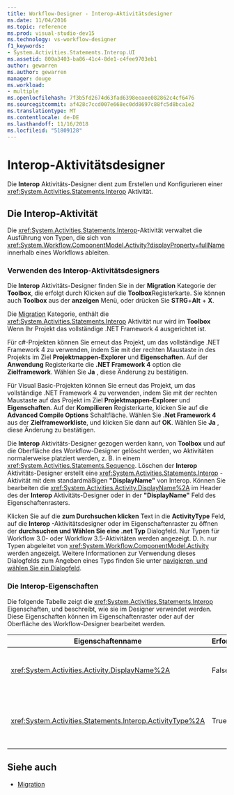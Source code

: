 ```yaml
---
title: Workflow-Designer - Interop-Aktivitätsdesigner
ms.date: 11/04/2016
ms.topic: reference
ms.prod: visual-studio-dev15
ms.technology: vs-workflow-designer
f1_keywords:
- System.Activities.Statements.Interop.UI
ms.assetid: 800a3403-ba86-41c4-8de1-c4fee9703eb1
author: gewarren
ms.author: gewarren
manager: douge
ms.workload:
- multiple
ms.openlocfilehash: 7f3b5fd2674d63fad6398eeaee082862c4cf6476
ms.sourcegitcommit: af428c7ccd007e668ec0dd8697c88fc5d8bca1e2
ms.translationtype: MT
ms.contentlocale: de-DE
ms.lasthandoff: 11/16/2018
ms.locfileid: "51809128"
---
```

# <a name="interop-activity-designer"></a>Interop-Aktivitätsdesigner

Die **Interop** Aktivitäts-Designer dient zum Erstellen und Konfigurieren einer <xref:System.Activities.Statements.Interop> Aktivität.

## <a name="the-interop-activity"></a>Die Interop-Aktivität

Die <xref:System.Activities.Statements.Interop>-Aktivität verwaltet die Ausführung von Typen, die sich von <xref:System.Workflow.ComponentModel.Activity?displayProperty=fullName> innerhalb eines Workflows ableiten.

### <a name="use-the-interop-activity-designer"></a>Verwenden des Interop-Aktivitätsdesigners

Die **Interop** Aktivitäts-Designer finden Sie in der **Migration** Kategorie der **Toolbox**, die erfolgt durch Klicken auf die **Toolbox**Registerkarte. Sie können auch **Toolbox** aus der **anzeigen** Menü, oder drücken Sie **STRG**+**Alt** + **X**.

Die [Migration](../workflow-designer/migration-activity-designers.md) Kategorie, enthält die <xref:System.Activities.Statements.Interop> Aktivität nur wird im **Toolbox** Wenn Ihr Projekt das vollständige .NET Framework 4 ausgerichtet ist.

Für c#-Projekten können Sie erneut das Projekt, um das vollständige .NET Framework 4 zu verwenden, indem Sie mit der rechten Maustaste in des Projekts im Ziel **Projektmappen-Explorer** und **Eigenschaften**. Auf der **Anwendung** Registerkarte die **.NET Framework 4** option die **Zielframework**. Wählen Sie **Ja** , diese Änderung zu bestätigen.

Für Visual Basic-Projekten können Sie erneut das Projekt, um das vollständige .NET Framework 4 zu verwenden, indem Sie mit der rechten Maustaste auf das Projekt im Ziel **Projektmappen-Explorer** und **Eigenschaften**. Auf der **Kompilieren** Registerkarte, klicken Sie auf die **Advanced Compile Options** Schaltfläche. Wählen Sie **.Net Framework 4** aus der **Zielframeworkliste**, und klicken Sie dann auf **OK**. Wählen Sie **Ja** , diese Änderung zu bestätigen.

Die **Interop** Aktivitäts-Designer gezogen werden kann, von **Toolbox** und auf die Oberfläche des Workflow-Designer gelöscht werden, wo Aktivitäten normalerweise platziert werden, z. B. in einem <xref:System.Activities.Statements.Sequence>. Löschen der **Interop** Aktivitäts-Designer erstellt eine <xref:System.Activities.Statements.Interop> -Aktivität mit dem standardmäßigen **"DisplayName"** von Interop. Können Sie bearbeiten die <xref:System.Activities.Activity.DisplayName%2A> im Header des der **Interop** Aktivitäts-Designer oder in der **"DisplayName"** Feld des Eigenschaftenrasters.

Klicken Sie auf die **zum Durchsuchen klicken** Text in die **ActivityType** Feld, auf die **Interop** -Aktivitätsdesigner oder im Eigenschaftenraster zu öffnen der **durchsuchen und Wählen Sie eine .net Typ** Dialogfeld. Nur Typen für Workflow 3.0- oder Workflow 3.5-Aktivitäten werden angezeigt. D. h. nur Typen abgeleitet von <xref:System.Workflow.ComponentModel.Activity> werden angezeigt. Weitere Informationen zur Verwendung dieses Dialogfelds zum Angeben eines Typs finden Sie unter [navigieren, und wählen Sie ein Dialogfeld](../workflow-designer/browse-and-select-a-dotnet-type-dialog-box.md).

### <a name="the-interop-properties"></a>Die Interop-Eigenschaften

Die folgende Tabelle zeigt die <xref:System.Activities.Statements.Interop> Eigenschaften, und beschreibt, wie sie im Designer verwendet werden. Diese Eigenschaften können im Eigenschaftenraster oder auf der Oberfläche des Workflow-Designer bearbeitet werden.

|Eigenschaftenname|Erforderlich|Verwendung|
|-|--------------|-|
|<xref:System.Activities.Activity.DisplayName%2A>|False|Der Anzeigename der <xref:System.Activities.Statements.Interop>-Aktivität. Der Standardwert ist **Interop**. Obwohl der Anzeigename nicht erforderlich ist, wird empfohlen, einen bereitzustellen.|
|<xref:System.Activities.Statements.Interop.ActivityType%2A>|True|Gibt den Typ der in der <xref:System.Activities.Statements.Interop>-Aktivität enthaltenen Aktivität an. Der angegebene Typ muss von <xref:System.Workflow.ComponentModel.Activity> abgeleitet sein.|

## <a name="see-also"></a>Siehe auch

- [Migration](../workflow-designer/migration-activity-designers.md)